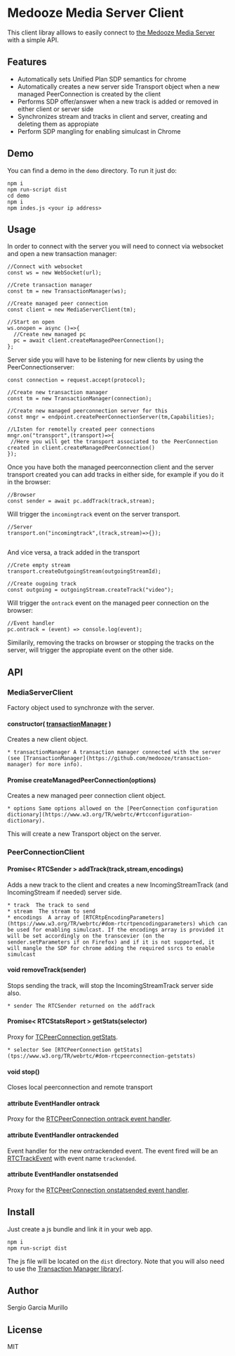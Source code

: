 # Medooze Media Server Client
This client libray alllows to easily connect to [the Medooze Media Server](https://github.com/medooze/media-server-node) with a simple API.

## Features
- Automatically sets Unified Plan SDP semantics for chrome
- Automatically creates a new server side Transport object when a new managed PeerConnection is created by the client
- Performs SDP offer/answer when a new track is added or removed in either client or server side
- Synchronizes stream and tracks in client and server, creating and deleting them as appropiate
- Perform SDP mangling for enabling simulcast in Chrome

 ## Demo
 You can find a demo in the `demo` directory. To run it just do:
 ```
 npm i
 npm run-script dist
 cd demo
 npm i
 npm indes.js <your ip address>
 ```
 
## Usage

In order to connect with the server you will need to connect via websocket and open a new transaction manager:
```
//Connect with websocket
const ws = new WebSocket(url);
	
//Crete transaction manager 
const tm = new TransactionManager(ws);
	
//Create managed peer connection
const client = new MediaServerClient(tm);
	
//Start on open
ws.onopen = async ()=>{
  //Create new managed pc 
  pc = await client.createManagedPeerConnection();
};
 ```
 
 Server side you will have to be listening for new clients by using the PeerConnectionserver:
 
 ```
const connection = request.accept(protocol);

//Create new transaction manager
const tm = new TransactionManager(connection);
			
//Create new managed peerconnection server for this
const mngr = endpoint.createPeerConnectionServer(tm,Capabilities);
	
//LIsten for remotelly created peer connections
mngr.on("transport",(transport)=>{
  //Here you will get the transport associated to the PeerConnection created in client.createManagedPeerConnection()
});
 ```
 
Once you have both the managed peerconnection client and the server transport created you can add tracks in either side, for example if you do it in the browser:

```
//Browser
const sender = await pc.addTrack(track,stream);
```

Will trigger the `incomingtrack` event on the server transport.

```
//Server 
transport.on("incomingtrack",(track,stream)=>{});
  
```

And vice versa, a track added in the transport
```
//Crete empty stream
transport.createOutgoingStream(outgoingStreamId);
			
//Create ougoing track
const outgoing = outgoingStream.createTrack("video");
```

Will trigger the `ontrack` event on the managed peer connection on the browser:
```
//Event handler
pc.ontrack = (event) => console.log(event);
```

Similarily, removing the tracks on browser or stopping the tracks on the server, will trigger the appropiate event on the other side.
 
## API

### MediaServerClient
Factory object used to synchronze with the server.

#### constructor( [transactionManager](https://github.com/medooze/transaction-manager) )
Creates a new client object.

    * transactionManager A transaction manager connected with the server (see [TransactionManager](https://github.com/medooze/transaction-manager) for more info).
    
#### Promise<PeerConnectionClient> createManagedPeerConnection(options)
Creates a new managed peer connection client object. 
	
    * options Same options allowed on the [PeerConnection configuration dictionary](https://www.w3.org/TR/webrtc/#rtcconfiguration-dictionary).
This will create a new Transport object on the server.

### PeerConnectionClient

#### Promise< RTCSender > addTrack(track,stream,encodings)

Adds a new track to the client and creates a new IncomingStreamTrack (and IncomingStream if needed) server side.

    * track  The track to send
    * stream  The stream to send
    * encodings  A array of [RTCRtpEncodingParameters](https://www.w3.org/TR/webrtc/#dom-rtcrtpencodingparameters) which can be used for enabling simulcast. If the encodings array is provided it will be set accordingly on the transcevier (on the sender.setParameters if on Firefox) and if it is not supported, it will mangle the SDP for chrome adding the required ssrcs to enable simulcast
    
#### void removeTrack(sender)

Stops sending the track, will stop the IncomingStreamTrack server side also.

    * sender The RTCSender returned on the addTrack
    
#### Promise< RTCStatsReport > getStats(selector)
 
 Proxy for [TCPeerConnection getStats](https://www.w3.org/TR/webrtc/#dom-rtcpeerconnection-getstats).
 
    * selector See [RTCPeerConnection getStats](tps://www.w3.org/TR/webrtc/#dom-rtcpeerconnection-getstats)
    
#### void stop()
Closes local peerconnection and remote transport

#### attribute EventHandler ontrack
  
  Proxy for the [RTCPeerConnection ontrack event handler](https://www.w3.org/TR/webrtc/#dom-rtcpeerconnection-ontrack).
 
#### attribute EventHandler ontrackended
  
 Event handler for the new ontrackended event. The event fired will be an [RTCTrackEvent](https://www.w3.org/TR/webrtc/#dom-rtctrackevent) with event name `trackended`.
 
#### attribute EventHandler onstatsended
  
  Proxy for the [RTCPeerConnection onstatsended event handler](https://www.w3.org/TR/webrtc/#dom-rtcpeerconnection-onstatsended).
  
  ## Install
  
 Just create a js bundle and link it in your web app.
 ```
 npm i
 npm run-script dist
 ```
 The js file will be located on the `dist` directory. Note that you will also need to use the [Transaction Manager library](https://github.com/medooze/transaction-manager)[.
 
 ## Author
 Sergio Garcia Murillo
 
 ## License
 MIT
